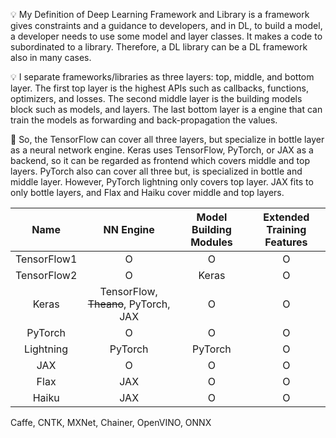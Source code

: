 :bulb: My Definition of Deep Learning Framework and Library is a framework gives constraints and a guidance to developers, and in DL, to build a model, a developer needs to use some model and layer classes. It makes a code to subordinated to a library. Therefore, a DL library can be a DL framework also in many cases.

:bulb: I separate frameworks/libraries as three layers: top, middle, and bottom layer. The first top layer is the highest APIs such as callbacks, functions, optimizers, and losses. The second middle layer is the building models block such as models, and layers. The last bottom layer is a engine that can train the models as forwarding and back-propagation the values.

:key: So, the TensorFlow can cover all three layers, but specialize in bottle layer as a neural network engine. Keras uses TensorFlow, PyTorch, or JAX as a backend, so it can be regarded as frontend which covers middle and top layers. PyTorch also can cover all three but, is specialized in bottle and middle layer. However, PyTorch lightning only covers top layer. JAX fits to only bottle layers, and Flax and Haiku cover middle and top layers.

|Name|NN Engine|Model Building Modules|Extended Training Features|
|:--:|:-------:|:--------------------:|:------------------------:|
|TensorFlow1|O|O|O|
|TensorFlow2|O|Keras|O|
|Keras|TensorFlow, ~~Theano~~, PyTorch, JAX|O|O|
|PyTorch|O|O|O|
|Lightning|PyTorch|PyTorch|O|
|JAX|O|O|O|
|Flax|JAX|O|O|
|Haiku|JAX|O|O|

Caffe, CNTK, MXNet, Chainer, OpenVINO, ONNX
